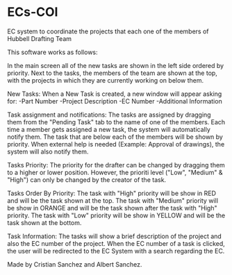 # ECs-COI
EC system to coordinate the projects that each one of the members of Hubbell Drafting Team

This software works as follows:

In the main screen all of the new tasks are shown in the left side ordered by priority.
Next to the tasks, the members of the team are shown at the top, with the projects in which they are currently working on below them.

New Tasks:
When a New Task is created, a new window will appear asking for:
-Part Number
-Project Description
-EC Number
-Additional Information

Task assignment and notifications:
The tasks are assigned by dragging them from the "Pending Task" tab to the name of one of the members.
Each time a member gets assigned a new task, the system will automatically notify them.
The task that are below each of the members will be shown by priority.
When external help is needed (Example: Approval of drawings), the system will also notify them.

Tasks Priority:
The priority for the drafter can be changed by dragging them to a higher or lower position. However, the prioriti level ("Low", "Medium" & "High") can only be changed by the creator of the task.

Tasks Order By Priority:
The task with "High" priority will be show in RED and will be the task shown at the top.
The task with "Medium" priority will be show in ORANGE and will be the task shown after the task with "High" priority.
The task with "Low" priority will be show in YELLOW and will be the task shown at the bottom.

Task Information:
The tasks will show a brief description of the project and also the EC number of the project.
When the EC number of a task is clicked, the user will be redirected to the EC System with a search regarding the EC.

Made by Cristian Sanchez and Albert Sanchez.
